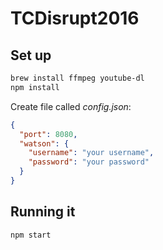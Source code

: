 # TCDisrupt2016

## Set up

```sh
brew install ffmpeg youtube-dl
npm install
```

Create file called *config.json*:

```json
{
  "port": 8080,
  "watson": {
    "username": "your username",
    "password": "your password"
  }
}
```

## Running it

```sh
npm start
```
